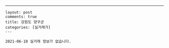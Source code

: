 ---
    layout: post
    comments: true
    title: 강원도 양구군
    categories: [실거래가]
    ---

    2021-06-10 실거래 정보가 없습니다.

    